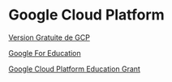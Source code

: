 # Google Cloud Platform

[Version Gratuite de GCP](https://cloud.google.com/free)

[Google For Education](https://edu.google.com/programs)


[Google Cloud Platform Education Grant](https://cloud.google.com/edu)


